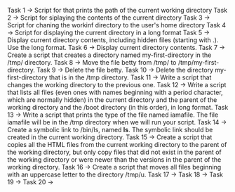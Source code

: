 Task 1 -> Script for that prints the path of the current working directory
Task 2 -> Script for siplaying the contents of the current directory
Task 3 -> Script for chaning the workinf directory to the user's home directory
Task 4 -> Script for displaying the current directory in a long format
Task 5 -> Display current directory contents, including hidden files (starting with .). Use the long format.
Task 6 -> Display current directory contents.
Task 7 -> Create a script that creates a directory named my-first-directory in the /tmp/ directory.
Task 8 -> Move the file betty from /tmp/ to /tmp/my-first-directory.
Task 9 -> Delete the file betty.
Task 10 -> Delete the directory my-first-directory that is in the /tmp directory.
Task 11 -> Write a script that changes the working directory to the previous one.
Task 12 -> Write a script that lists all files (even ones with names beginning with a period character, which are normally hidden) in the current directory and the parent of the working directory and the /boot directory (in this order), in long format.
Task 13 -> Write a script that prints the type of the file named iamafile. The file iamafile will be in the /tmp directory when we will run your script.
Task 14 -> Create a symbolic link to /bin/ls, named __ls__. The symbolic link should be created in the current working directory.
Task 15 -> Create a script that copies all the HTML files from the current working directory to the parent of the working directory, but only copy files that did not exist in the parent of the working directory or were newer than the versions in the parent of the working directory.
Task 16 -> Create a script that moves all files beginning with an uppercase letter to the directory /tmp/u.
Task 17 ->
Task 18 ->
Task 19 ->
Task 20 ->
